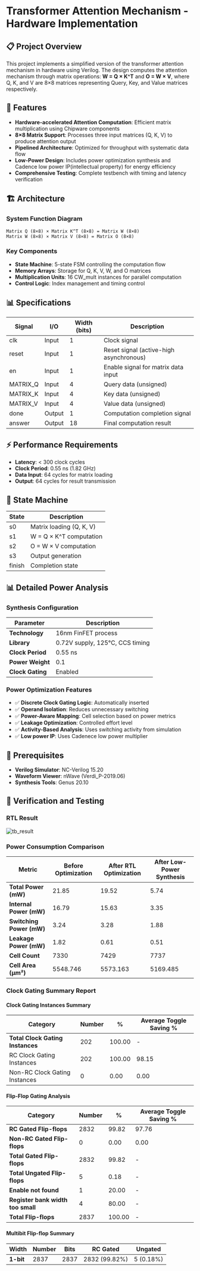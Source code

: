 # Transformer Attention Mechanism - Hardware Implementation

## 📋 Project Overview

This project implements a simplified version of the transformer attention mechanism in hardware using Verilog. The design computes the attention mechanism through matrix operations: **W = Q × K^T** and **O = W × V**, where Q, K, and V are 8×8 matrices representing Query, Key, and Value matrices respectively.

## 🎯 Features

- **Hardware-accelerated Attention Computation**: Efficient matrix multiplication using Chipware components
- **8×8 Matrix Support**: Processes three input matrices (Q, K, V) to produce attention output
- **Pipelined Architecture**: Optimized for throughput with systematic data flow
- **Low-Power Design**: Includes power optimization synthesis and Cadence low power IP(intellectual property) for energy efficiency
- **Comprehensive Testing**: Complete testbench with timing and latency verification

## 🏗️ Architecture

### System Function Diagram
```
Matrix Q (8×8) × Matrix K^T (8×8) = Matrix W (8×8)
Matrix W (8×8) × Matrix V (8×8) = Matrix O (8×8)
```

### Key Components
- **State Machine**: 5-state FSM controlling the computation flow
- **Memory Arrays**: Storage for Q, K, V, W, and O matrices
- **Multiplication Units**: 16 CW_mult instances for parallel computation
- **Control Logic**: Index management and timing control

## 📊 Specifications

| Signal | I/O | Width (bits) | Description |
|--------|-----|--------------|-------------|
| clk | Input | 1 | Clock signal |
| reset | Input | 1 | Reset signal (active-high asynchronous) |
| en | Input | 1 | Enable signal for matrix data input |
| MATRIX_Q | Input | 4 | Query data (unsigned) |
| MATRIX_K | Input | 4 | Key data (unsigned) |
| MATRIX_V | Input | 4 | Value data (unsigned) |
| done | Output | 1 | Computation completion signal |
| answer | Output | 18 | Final computation result |

## ⚡ Performance Requirements

- **Latency**: < 300 clock cycles
- **Clock Period**: 0.55 ns (1.82 GHz)
- **Data Input**: 64 cycles for matrix loading
- **Output**: 64 cycles for result transmission

## 🔄 State Machine

| State | Description |
|-------|-------------|
| s0 | Matrix loading (Q, K, V) |
| s1 | W = Q × K^T computation |
| s2 | O = W × V computation |
| s3 | Output generation |
| finish | Completion state |

## 📊 Detailed Power Analysis

### Synthesis Configuration
| Parameter | Description |
|-----------|-------------|
| **Technology** | 16nm FinFET process |
| **Library** | 0.72V supply, 125°C, CCS timing |
| **Clock Period** | 0.55 ns | 1.82 GHz target frequency |
| **Power Weight** | 0.1 | Leakage Power vs Dynamic power optimization trade-off |
| **Clock Gating** | Enabled | Automatic insertion for power reduction |

### Power Optimization Features
- ✅ **Discrete Clock Gating Logic**: Automatically inserted
- ✅ **Operand Isolation**: Reduces unnecessary switching
- ✅ **Power-Aware Mapping**: Cell selection based on power metrics
- ✅ **Leakage Optimization**: Controlled effort level
- ✅ **Activity-Based Analysis**: Uses switching activity from simulation
- ✅ **Low power IP**: Uses Cadenece low power multiplier

## 🚀 Prerequisites

- **Verilog Simulator**: NC-Verilog 15.20
- **Waveform Viewer**: nWave (Verdi_P-2019.06)
- **Synthesis Tools**: Genus 20.10

## 🧪 Verification and Testing

### RTL Result

![tb_result](https://github.com/user-attachments/assets/03954069-3cf1-4fe1-b21f-13608c3d41b1)

### Power Consumption Comparison

| Metric | Before Optimization | After RTL Optimization | After Low-Power Synthesis |
|--------|-------------------|----------------------|--------------------------|
| **Total Power (mW)** | 21.85 | 19.52 | 5.74 |
| **Internal Power (mW)** | 16.79 | 15.63 | 3.35 |
| **Switching Power (mW)** | 3.24 | 3.28 | 1.88 |
| **Leakage Power (mW)** | 1.82 | 0.61 | 0.51 |
| **Cell Count** | 7330 | 7429 | 7737 |
| **Cell Area (μm²)** | 5548.746 | 5573.163 | 5169.485 |

### Clock Gating Summary Report

#### Clock Gating Instances Summary

| Category | Number | % | Average Toggle Saving % |
|----------|--------|---|-------------------------|
| **Total Clock Gating Instances** | 202 | 100.00 | - |
| RC Clock Gating Instances | 202 | 100.00 | 98.15 |
| Non-RC Clock Gating Instances | 0 | 0.00 | 0.00 |

#### Flip-Flop Gating Analysis

| Category | Number | % | Average Toggle Saving % |
|----------|--------|---|-------------------------|
| **RC Gated Flip-flops** | 2832 | 99.82 | 97.76 |
| **Non-RC Gated Flip-flops** | 0 | 0.00 | 0.00 |
| **Total Gated Flip-flops** | 2832 | 99.82 | - |
| **Total Ungated Flip-flops** | 5 | 0.18 | - |
| **Enable not found** | 1 | 20.00 | - |
| **Register bank width too small** | 4 | 80.00 | - |
| **Total Flip-flops** | 2837 | 100.00 | - |

#### Multibit Flip-flop Summary

| Width | Number | Bits | RC Gated | Ungated |
|-------|--------|------|----------|---------|
| **1-bit** | 2837 | 2837 | 2832 (99.82%) | 5 (0.18%) |
